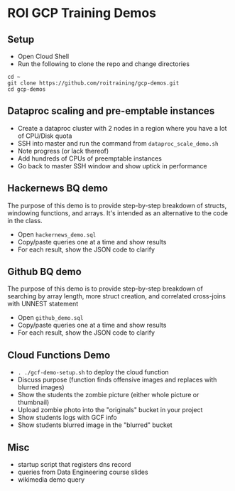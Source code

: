 # ROI GCP Training Demos

## Setup
* Open Cloud Shell
* Run the following to clone the repo and change directories
```
cd ~
git clone https://github.com/roitraining/gcp-demos.git
cd gcp-demos
```

## Dataproc scaling and pre-emptable instances
* Create a dataproc cluster with 2 nodes in a region where you have a lot of CPU/Disk quota
* SSH into master and run the command from ```dataproc_scale_demo.sh```
* Note progress (or lack thereof)
* Add hundreds of CPUs of preemptable instances
* Go back to master SSH window and show uptick in performance

## Hackernews BQ demo

The purpose of this demo is to provide step-by-step breakdown of structs, windowing functions, and arrays. It's intended as an alternative to the code in the class.

* Open ```hackernews_demo.sql```
* Copy/paste queries one at a time and show results
* For each result, show the JSON code to clarify

## Github BQ demo

The purpose of this demo is to provide step-by-step breakdown of searching by array length, more struct creation, and correlated cross-joins with UNNEST statement

* Open ```github_demo.sql```
* Copy/paste queries one at a time and show results
* For each result, show the JSON code to clarify

## Cloud Functions Demo

* ```. ./gcf-demo-setup.sh``` to deploy the cloud function
* Discuss purpose (function finds offensive images and replaces with blurred images)
* Show the students the zombie picture (either whole picture or thumbnail)
* Upload zombie photo into the "originals" bucket in your project
* Show students logs with GCF info
* Show students blurred image in the "blurred" bucket

## Misc
* startup script that registers dns record
* queries from Data Engineering course slides
* wikimedia demo query
